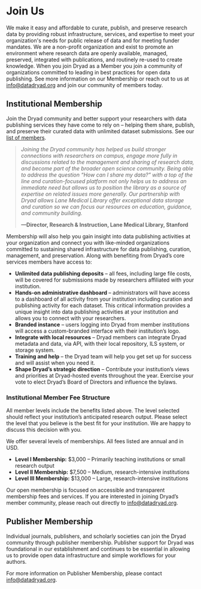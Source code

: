 <h1>Join Us</h1>

<p>We make it easy and affordable to curate, publish, and preserve research data
by providing robust infrastructure, services, and expertise to meet your
organization's needs for public release of data and for meeting funder mandates. We
are a non-profit organization and exist to promote an environment where research
data are openly available, managed, preserved, integrated with publications, and
routinely re-used to create knowledge. When you join Dryad as a Member you join
a community of organizations committed to leading in best practices for
open data publishing. See more information on our Membership or reach out
to us at <a href="mailto:info@datadryad.org">info@datadryad.org</a>
and join our community of members today.
</p>

<h2 id="institutional">Institutional Membership</h2>

<p>Join the Dryad community and better support your researchers with data
publishing services they have come to rely on – helping them share, publish, and
preserve their curated data with unlimited dataset submissions. See our
<a href="/stash/our_membership">list of members</a>.

<blockquote class="c-text_styles">
<em>Joining the Dryad community has helped us build stronger connections with
researchers on campus, engage more fully in discussions related to the
management and sharing of research data, and become part of the broader open
science community. Being able to address the question “How can I share my data?”
with a top of the line and curation-focused platform not only helps us to
address an immediate need but allows us to position the library as a source of
expertise on related issues more generally. Our partnership with Dryad allows
Lane Medical Library offer exceptional data storage and curation so we can focus
our resources on education, guidance, and community building.</em>

<strong>&mdash;Director, Research & Instruction, Lane Medical Library,
Stanford</strong>
</blockquote>

<p>
Membership will also help you gain insight into data publishing activities at your organization
and connect you with like-minded organizations committed to sustaining shared infrastructure
for data publishing, curation, management, and preservation. Along with benefiting from Dryad’s
core services members have access to:
</p>
<ul class="text-styles">
<li><strong>Unlimited data publishing deposits</strong> – all fees, including large file costs, will be covered for submissions made by researchers affiliated with your institution.</li>
<li><strong>Hands-on administrative dashboard</strong> – administrators will have access to a dashboard of all activity from your institution including curation and publishing activity for each dataset. This critical information provides a unique insight into data publishing activities at your institution and allows you to connect with your researchers.</li>
<li><strong>Branded instance</strong> – users logging into Dryad from member institutions will access a custom-branded interface with their institution’s logo.</li>
<li><strong>Integrate with local resources</strong>  – Dryad members can integrate Dryad metadata and data, via API, with their local repository, ILS system, or storage system.</li>
<li><strong>Training and help</strong> – the Dryad team will help you get set up for success and will assist when you need it.</li>
<li><strong>Shape Dryad’s strategic direction</strong> – Contribute your institution’s views and priorities at Dryad-hosted events throughout the year. Exercise your vote to elect Dryad’s Board of Directors and influence the bylaws.</li>
</ul>

<h3 id="institutional-fee">Institutional Member Fee Structure</h3>
<p>
All member levels include the benefits listed above. The level selected should reflect your institution’s anticipated research output. Please select the level that you believe is the best fit for your institution. We are happy to discuss this decision with you.
</p>

<p>
We offer several levels of memberships. All fees listed are annual and in USD.
<ul class="text-styles">
<li><strong>Level I Membership:</strong> 	$3,000  –  Primarily teaching institutions or small research output</li>
<li><strong>Level II Membership:</strong> 	$7,500 – Medium, research-intensive institutions</li>
<li><strong>Level III Membership:</strong> $13,000  – Large, research-intensive institutions</li>
</ul>
</p>
<p>
Our open membership is focused on accessible and transparent membership fees and services. If you are interested in joining Dryad’s member community, please reach out directly to <a href="mailto:info@datadryad.org">info@datadryad.org</a>.
</p>

<h2 id="publisher">Publisher Membership</h2>
<p>
Individual journals, publishers, and scholarly societies can join the Dryad community through publisher membership. Publisher support for Dryad was foundational in our establishment and continues to be essential in allowing us to provide open data infrastructure and simple workflows for your authors.
</p>
<p>
For more information on Publisher Membership, please contact <a href="mailto:info@datadryad.org">info@datadryad.org</a>.
</p>
